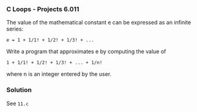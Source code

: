 ### C Loops - Projects 6.011

The value of the mathematical constant e can be expressed as an infinite series:

```
e = 1 + 1/1! + 1/2! + 1/3! + ...
```

Write a program that approximates e by computing the value of 

```
1 + 1/1! + 1/2! + 1/3! + ... + 1/n!
```

where n is an integer entered by the user.


### Solution

See ```11.c```